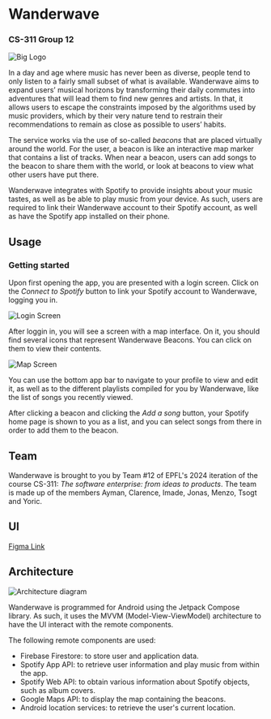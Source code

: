 # Wanderwave
### CS-311 Group 12

![Big Logo](res/logo-big.jpg)

In a day and age where music has never been as diverse, people tend to only listen to a fairly small subset 
of what is available. Wanderwave aims to expand users’ musical horizons by transforming their daily commutes
into adventures that will lead them to find new genres and artists. In that, it allows users to escape the
constraints imposed by the algorithms used by music providers, which by their very nature tend to restrain 
their recommendations to remain as close as possible to users’ habits.

The service works via the use of so-called *beacons* that are placed virtually around the world. For the 
user, a beacon is like an interactive map marker that contains a list of tracks. When near a beacon,
users can add songs to the beacon to share them with the world, or look at beacons to view what other
users have put there.

Wanderwave integrates with Spotify to provide insights about your music tastes, as well as be able to 
play music from your device. As such, users are required to link their Wanderwave account to their Spotify
account, as well as have the Spotify app installed on their phone.

## Usage

### Getting started
Upon first opening the app, you are presented with a login screen. Click on the *Connect to Spotify* 
button to link your Spotify account to Wanderwave, logging you in.

![Login Screen](res/login-screen.jpg)

After loggin in, you will see a screen with a map interface. On it, you should find several icons that
represent Wanderwave Beacons. You can click on them to view their contents.

![Map Screen](res/map-screen.jpg)

You can use the bottom app bar to navigate to your profile to view and edit it, as well as to the 
different playlists compiled for you by Wanderwave, like the list of songs you recently viewed.

After clicking a beacon and clicking the *Add a song* button, your Spotify home page is shown to you 
as a list, and you can select songs from there in order to add them to the beacon.

## Team
Wanderwave is brought to you by Team #12 of EPFL's 2024 iteration of the course
CS-311: *The software enterprise: from ideas to products*.
The team is made up of the members
Ayman, Clarence, Imade, Jonas, Menzo, Tsogt and Yoric.

## UI
[Figma Link](https://www.figma.com/files/project/215171825/Team-project?fuid=1213059135171411879)

## Architecture
![Architecture diagram](res/architectureDiagram.png)

Wanderwave is programmed for Android using the Jetpack Compose library. As such, it uses the MVVM
(Model-View-ViewModel) architecture to have the UI interact with the remote components.

The following remote components are used:
* Firebase Firestore: to store user and application data.
* Spotify App API: to retrieve user information and play music from within the app.
* Spotify Web API: to obtain various information about Spotify objects, such as album covers.
* Google Maps API: to display the map containing the beacons.
* Android location services: to retrieve the user's current location.

